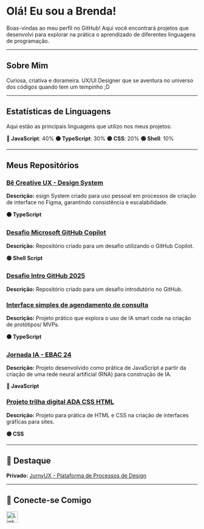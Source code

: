 # Olá! Eu sou a Brenda!

Boas-vindas ao meu perfil no GitHub! Aqui você encontrará projetos que desenvolvi para explorar na prática o aprendizado de diferentes linguagens de programação.

---

## Sobre Mim

Curiosa, criativa e dorameira. UX/UI Designer que se aventura no universo dos códigos quando tem um tempinho ;D

---

## Estatísticas de Linguagens

Aqui estão as principais linguagens que utilizo nos meus projetos:

**🔵 JavaScript**: 40%
**🟠 TypeScript**: 30%
**🟣 CSS**: 20%
**🟢 Shell**: 10% 

---

## Meus Repositórios


### [Bê Creative UX - Design System](https://github.com/a-mo-ra/be-ux-creative-design-system)
**Descrição:** esign System criado para uso pessoal em processos de criação de interface no Figma, garantindo consistência e escalabilidade.

**🟠 TypeScript**

### [Desafio Microsoft GitHub Copilot](https://github.com/a-mo-ra/desafio-microsoft-github-copilot)
**Descrição:** Repositório criado para um desafio utilizando o GitHub Copilot.

**🟢 Shell Script**


### [Desafio Intro GitHub 2025](https://github.com/a-mo-ra/desafio-intro-github-2025)
**Descrição:** Repositório criado para um desafio introdutório no GitHub.

  
### [Interface simples de agendamento de consulta](https://github.com/a-mo-ra/Interface-simples-de-agendamendo-de-consulta)
**Descrição:** Projeto prático que explora o uso de IA smart code na criação de protótipos/ MVPs.

**🟠 TypeScript**



### [Jornada IA - EBAC 24](https://github.com/a-mo-ra/Jornada-IA---EBAC-24)
**Descrição:** Projeto desenvolvido como prática de JavaScript a partir da criação de uma rede neural artificial (RNA) para construção de IA.

**🔵 JavaScript**


### [Projeto trilha digital ADA CSS HTML](https://github.com/a-mo-ra/Projeto-trilha-digital-ADA-CSS-HTML)
**Descrição:** Projeto para prática de HTML e CSS na criação de interfaces gráficas para sites.

**🟣 CSS**


---

## 🌟 Destaque

**Privado:** [JurnyUX - Plataforma de Processos de Design](#)

---


## 🚀 Conecte-se Comigo

[<img src='https://img.shields.io/badge/LinkedIn-0077B5?style=for-the-badge&logo=linkedin&logoColor=white' alt='Linkedin' height='30'>](https://www.linkedin.com/in/be-moreno/)



